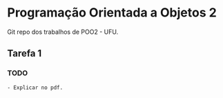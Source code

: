 # Programação Orientada a Objetos 2
Git repo dos trabalhos de POO2 - UFU.
## Tarefa 1
### TODO
	- Explicar no pdf.